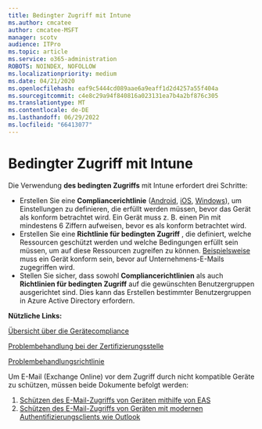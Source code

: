 ```yaml
---
title: Bedingter Zugriff mit Intune
ms.author: cmcatee
author: cmcatee-MSFT
manager: scotv
audience: ITPro
ms.topic: article
ms.service: o365-administration
ROBOTS: NOINDEX, NOFOLLOW
ms.localizationpriority: medium
ms.date: 04/21/2020
ms.openlocfilehash: eaf9c5444cd089aae6a9eaff1d2d4257a55f404a
ms.sourcegitcommit: c4e8c29a94f840816a023131ea7b4a2bf876c305
ms.translationtype: MT
ms.contentlocale: de-DE
ms.lasthandoff: 06/29/2022
ms.locfileid: "66413077"
---
```

# <a name="conditional-access-with-intune"></a>Bedingter Zugriff mit Intune

Die Verwendung **des bedingten Zugriffs** mit Intune erfordert drei Schritte:

- Erstellen Sie eine  **Compliancerichtlinie**  ([Android](https://docs.microsoft.com/intune/compliance-policy-create-android),  [iOS](https://docs.microsoft.com/intune/compliance-policy-create-ios),  [Windows](https://docs.microsoft.com//intune/compliance-policy-create-windows)), um Einstellungen zu definieren, die erfüllt werden müssen, bevor das Gerät als konform betrachtet wird. Ein Gerät muss z. B. einen Pin mit mindestens 6 Ziffern aufweisen, bevor es als konform betrachtet wird.
- Erstellen Sie eine **Richtlinie für bedingten Zugriff**  , die definiert, welche Ressourcen geschützt werden und welche Bedingungen erfüllt sein müssen, um auf diese Ressourcen zugreifen zu können.  [Beispielsweise](https://docs.microsoft.com/intune/tutorial-protect-email-on-unmanaged-devices#create-conditional-access-policies)  muss ein Gerät konform sein, bevor auf Unternehmens-E-Mails zugegriffen wird.
- Stellen Sie sicher, dass sowohl **Compliancerichtlinien**  als auch  **Richtlinien für bedingten Zugriff**  auf die gewünschten Benutzergruppen ausgerichtet sind. Dies kann das Erstellen bestimmter Benutzergruppen in Azure Active Directory erfordern.

**Nützliche Links:**

[Übersicht über die Gerätecompliance](https://docs.microsoft.com/intune/device-compliance-get-started)

[Problembehandlung bei der Zertifizierungsstelle](https://docs.microsoft.com/intune/troubleshoot-conditional-access)

[Problembehandlungsrichtlinie](https://docs.microsoft.com/troubleshoot/mem/intune/troubleshoot-policies-in-microsoft-intune)

Um E-Mail (Exchange Online) vor dem Zugriff durch nicht kompatible Geräte zu schützen, müssen beide Dokumente befolgt werden:

1. [Schützen des E-Mail-Zugriffs von Geräten mithilfe von EAS](https://docs.microsoft.com/intune/tutorial-protect-email-on-unmanaged-devices)
2. [Schützen des E-Mail-Zugriffs von Geräten mit modernen Authentifizierungsclients wie Outlook](https://docs.microsoft.com/intune/tutorial-protect-email-on-enrolled-devices)